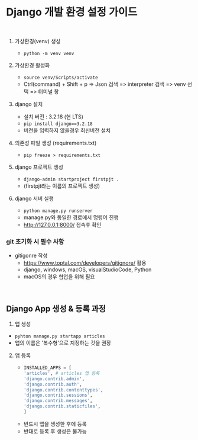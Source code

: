 # Django 개발 환경 설정 가이드

<br>

1. 가상환경(venv) 생성
    - `python -m venv venv`

2. 가상환경 활성화
    - `source venv/Scripts/activate`
    - Ctrl(command) + Shift + p => Json 검색 => interpreter 검색 => venv 선택 => 터미널 창

3. django 설치
    - 설치 버전 : 3.2.18 (현 LTS)
    - `pip install django==3.2.18`
    - 버전을 입력하지 않을경우 최신버전 설치

4. 의존성 파일 생성 (requirements.txt)
    - `pip freeze > requirements.txt`

5. django 프로젝트 생성
    - `django-admin startproject firstpjt .`
    - (firstpjt라는 이름의 프로젝트 생성)

6. django 서버 실행
    - `python manage.py runserver`
    - manage.py와 동일한 경로에서 명령어 진행
    - http://127.0.0.1:8000/ 접속후 확인

### git 초기화 시 필수 사항
- gitigonre 작성
    - https://www.toptal.com/developers/gitignore/ 활용
    - django, windows, macOS, visualStudioCode, Python
    - macOS의 경우 협업을 위해 필요

<br>

## Django App 생성 & 등록 과정

1. 앱 생성
  - `pyhton manage.py startapp articles`
  - 앱의 이름은 '복수형'으로 지정하는 것을 권장

2. 앱 등록
    - ```python
      INSTALLED_APPS = [
      'articles', # articles 앱 등록
      'django.contrib.admin',
      'django.contrib.auth',
      'django.contrib.contenttypes',
      'django.contrib.sessions',
      'django.contrib.messages',
      'django.contrib.staticfiles',
      ]
      ```
    - 반드시 앱을 생성한 후에 등록
    - 반대로 등록 후 생성은 불가능